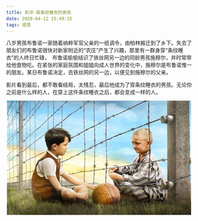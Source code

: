 ```yaml
---
title: 影评-穿条纹睡衣的男孩
date: 2020-04-12 15:49:15
tags: 感悟
---
```



八岁男孩布鲁诺一家随着纳粹军官父亲的一纸调令，由柏林搬迁到了乡下。失去了朋友们的布鲁诺很快对新家附近的“农庄”产生了兴趣，那里有一群身穿“条纹睡衣”的人终日忙碌，　布鲁诺偷偷结识了铁丝网另一边的同龄男孩施穆尔，并时常带给他食物吃。在紧张的家庭氛围和姐姐向成人世界的变化中，施穆尔是布鲁诺惟一的朋友。某日布鲁诺决定，去铁丝网的另一边，以便见到施穆尔的父亲。

影片看到最后，都不敢看结局，太残忍，最后他成为了穿条纹睡衣的男孩。无论你之前是什么样的人，在穿上这件条纹睡衣之后，都会变成一样的人。


<div align=center>

![](/img/tiaowen.jpg)

</div>